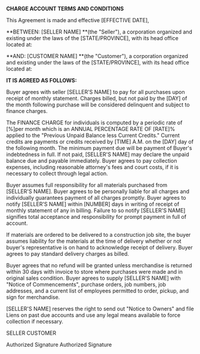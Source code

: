**CHARGE ACCOUNT TERMS AND CONDITIONS**

This Agreement is made and effective \[EFFECTIVE DATE\],

**BETWEEN: \[SELLER NAME\] **(the \"Seller\"), a corporation organized
and existing under the laws of the \[STATE/PROVINCE\], with its head
office located at:

**AND: \[CUSTOMER NAME\] **(the \"Customer\"), a corporation organized
and existing under the laws of the \[STATE/PROVINCE\], with its head
office located at:

**IT IS AGREED AS FOLLOWS:**

Buyer agrees with seller \[SELLER'S NAME\] to pay for all purchases upon
receipt of monthly statement. Charges billed, but not paid by the
\[DAY\] of the month following purchase will be considered delinquent
and subject to finance charges.

The FINANCE CHARGE for individuals is computed by a periodic rate of
\[%\]per month which is an ANNUAL PERCENTAGE RATE OF \[RATE\]% applied
to the \"Previous Unpaid Balance less Current Credits.\" Current credits
are payments or credits received by \[TIME\] A.M. on the \[DAY\] day of
the following month. The minimum payment due will be payment of Buyer\'s
indebtedness in full. If not paid, \[SELLER'S NAME\] may declare the
unpaid balance due and payable immediately. Buyer agrees to pay
collection expenses, including reasonable attorney\'s fees and court
costs, if it is necessary to collect through legal action.

Buyer assumes full responsibility for all materials purchased from
\[SELLER'S NAME\]. Buyer agrees to be personally liable for all charges
and individually guarantees payment of all charges promptly. Buyer
agrees to notify \[SELLER'S NAME\] within \[NUMBER\] days in writing of
receipt of monthly statement of any in billing. Failure to so notify
\[SELLER'S NAME\] signifies total acceptance and responsibility for
prompt payment in full of account.

If materials are ordered to be delivered to a construction job site, the
buyer assumes liability for the materials at the time of delivery
whether or not buyer\'s representative is on hand to acknowledge receipt
of delivery. Buyer agrees to pay standard delivery charges as billed.

Buyer agrees that no refund will be granted unless merchandise is
returned within 30 days with invoice to store where purchases were made
and in original sales condition. Buyer agrees to supply \[SELLER'S
NAME\] with \"Notice of Commencements\", purchase orders, job numbers,
job addresses, and a current list of employees permitted to order,
pickup, and sign for merchandise.

\[SELLER'S NAME\] reserves the right to send out \"Notice to Owners\"
and file Liens on past due accounts and use any legal means available to
force collection if necessary.

SELLER CUSTOMER

Authorized Signature Authorized Signature
